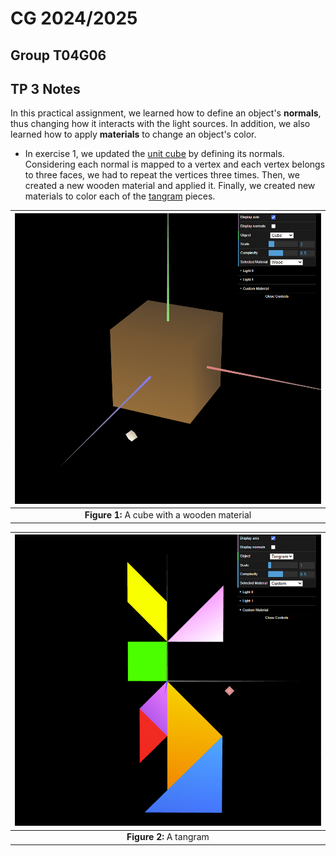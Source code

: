 # CG 2024/2025

## Group T04G06

## TP 3 Notes

In this practical assignment, we learned how to define an object's **normals**, thus changing how it interacts with the light sources. In addition, we also learned how to apply **materials** to change an object's color.

- In exercise 1, we updated the [unit cube](objects/solids/MyUnitCube.js) by defining its normals. Considering each normal is mapped to a vertex and each vertex belongs to three faces, we had to repeat the vertices three times. Then, we created a new wooden material and applied it. Finally, we created new materials to color each of the [tangram](objects/MyTangram.js) pieces.

| ![Figure 1](screenshots/cg-t04g06-tp3-1.png) |
| :------------------------------------------: |
| **Figure 1:** A cube with a wooden material  |

| ![Figure 2](screenshots/cg-t04g06-tp3-2.png) |
| :------------------------------------------: |
|           **Figure 2:** A tangram            |
